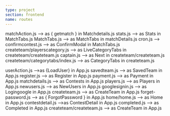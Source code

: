 ```yaml
---
type: project
section: frontend 
name: routes 
---
```




matchAction.js --> as { getmatch } in Matchdetails.js
stats.js --> as Stats in MatchTabs.js 
MatchTabs.js --> as MatchTabs in matchDetails.js
cron.js --> 
confirmcontest.js --> as ConfirmModal in MatchTabs.js
createteam/playerscategory.js  --> as LiveCategoryTabs in createteam/createteam.js
captain.js --> as Next in createteam/createteam.js
createteam/categorytabs/index.js --> as CategoryTabs in createteam.js



userAction.js -->as {LoadUser} in App.js
savedteam.js --> as SavedTeam in App.js
register.js --> as Register in App.js
payment.js --> as Payment in App.js
matchdetails.js --> as Contests in App.js
players.js --> as Players in App.js
newusers.js --> as NewUsers in App.js
googlesignin.js --> as Logingoogle in App.js
createteam.js --> as CreateTeam in App.js
forget-password.js --> as { ForgotPassword } in App.js
home/home.js --> as Home in App.js
contestdetail.js -->as ContestDetail in App.js
completed.js --> as Completed in App.js
createteam/createteam.js --> as CreateTeam in App.js